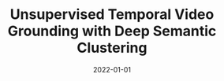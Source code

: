 ---
title: "Unsupervised Temporal Video Grounding with Deep Semantic Clustering"
collection: publications
permalink: /publication/2022-01-01-Unsupervised-Temporal-Video-Grounding-with-Deep-Semantic-Clustering
date: 2022-01-01
venue: 'Proceedings of the AAAI Conference on Artificial Intelligence'
citation: ' Daizong Liu,  Xiaoye Qu,  Yinzhen Wang,  Xing Di,  Kai Zou,  Yu Cheng,  Zichuan Xu,  Pan Zhou, &quot;Unsupervised Temporal Video Grounding with Deep Semantic Clustering.&quot; Proceedings of the AAAI Conference on Artificial Intelligence, 2022.'
---